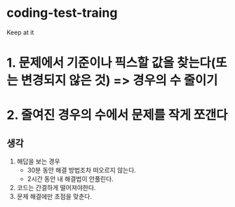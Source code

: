 # coding-test-traing
Keep at it


# 1. 문제에서 기준이나 픽스할 값을 찾는다(또는 변경되지 않은 것) => 경우의 수 줄이기
# 2. 줄여진 경우의 수에서 문제를 작게 쪼갠다

## 생각
1. 해답을 보는 경우
   - 30분 동안 해결 방법조차 떠오르지 않는다.
   - 2시간 동안 내 해결법이 안풀린다.
3. 코드는 간결하게 떨어져야한다.
4. 문제 해결에만 초점을 맞춘다.
